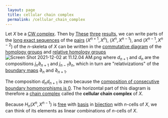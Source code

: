 ```yaml
---
 layout: page
 title: cellular chain complex
 permalink: /cellular_chain_complex
---
```

Let $X$ be a [CW complex](https://defsmath.github.io/DefsMath/bijective). Then by [These](https://defsmath.github.io/DefsMath/CW_complex) [three](https://defsmath.github.io/DefsMath/relative_homology_of_n-skeletons_of_CW_complexes) [results](https://defsmath.github.io/DefsMath/kth_homology_group_of_n-skeleton_is_zero_when_k_>_n), we can write parts of the [long exact sequences](https://defsmath.github.io/DefsMath/inclusion_of_n-skeleton_in_CW_complex_induces_isomorphism_between_kth_homology_groups_for_k_<_n) of the [pairs](https://defsmath.github.io/DefsMath/long_exact_sequence_of_a_pair) $(X^{n+1}, X^n)$, $(X^n, X^{n-1})$, and $(X^{n-1}, X^{n-2})$ of the $n$-skeleta of $X$ can be written in the [commutative diagram](https://defsmath.github.io/DefsMath/exact_sequence_on_reduced_homology_of_space_and_retractable_subspace) of the [homology groups](https://defsmath.github.io/DefsMath/commutative_diagram) and [relative homology groups](https://defsmath.github.io/DefsMath/homology_group) ![Screen Shot 2021-12-02 at 11.12.04 AM.png](https://defsmath.github.io/DefsMath/relative_homology_groups) where $d_{n+1}$ and $d_n$ are the compositions $j_n\partial_{n+1}$ and $j_{n-1}\partial_n$, which in turn are "relativizations" of the [boundary maps](https://defsmath.github.io/DefsMath/boundary_homomorphism) $\partial_n$ and $\partial_{n+1}$. 

The composition $d_nd_{n+1}$ is zero because the [composition of consecutive boundary homomorphisms is 0](https://defsmath.github.io/DefsMath/composition_of_consecutive_boundary_homomorphisms_is_0). The horizontal part of this diagram is therefore a [chain complex](https://defsmath.github.io/DefsMath/chain_complex) called the **cellular chain complex** of $X$. 

Because $H_n(X^n, X^{n-1})$ is [free](https://defsmath.github.io/DefsMath/free_group) with [basis](https://defsmath.github.io/DefsMath/basis_for_abelian_group) in [bijection](https://defsmath.github.io/DefsMath/bijective) with $n$-cells of $X$, we can think of its elements as linear combinations of $n$-cells of $X$. 